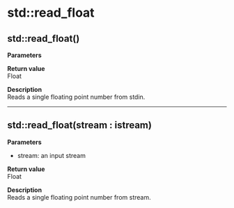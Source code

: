 # std::read_float

## std::read_float()
**Parameters**  

**Return value**  
Float  

**Description**  
Reads a single floating point number from stdin.

---

## std::read_float(stream : istream)
**Parameters**  
* stream: an input stream

**Return value**  
Float  

**Description**  
Reads a single floating point number from stream.